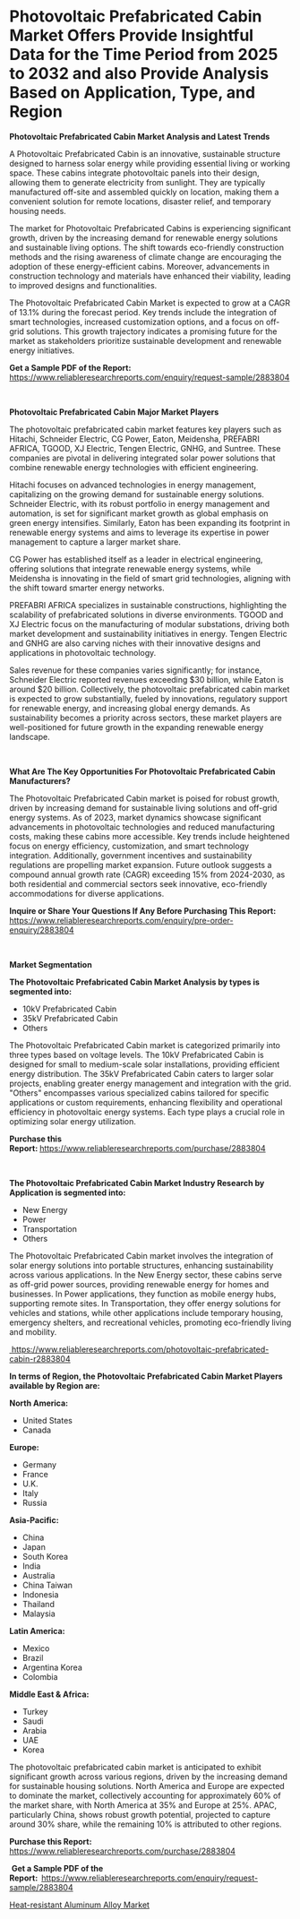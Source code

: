 <p><h1>Photovoltaic Prefabricated Cabin Market Offers Provide Insightful Data for the Time Period from 2025 to 2032 and also Provide Analysis Based on Application, Type, and Region</h1></p><p><strong>Photovoltaic Prefabricated Cabin Market Analysis and Latest Trends</strong></p>
<p><p>A Photovoltaic Prefabricated Cabin is an innovative, sustainable structure designed to harness solar energy while providing essential living or working space. These cabins integrate photovoltaic panels into their design, allowing them to generate electricity from sunlight. They are typically manufactured off-site and assembled quickly on location, making them a convenient solution for remote locations, disaster relief, and temporary housing needs. </p><p>The market for Photovoltaic Prefabricated Cabins is experiencing significant growth, driven by the increasing demand for renewable energy solutions and sustainable living options. The shift towards eco-friendly construction methods and the rising awareness of climate change are encouraging the adoption of these energy-efficient cabins. Moreover, advancements in construction technology and materials have enhanced their viability, leading to improved designs and functionalities. </p><p>The Photovoltaic Prefabricated Cabin Market is expected to grow at a CAGR of 13.1% during the forecast period. Key trends include the integration of smart technologies, increased customization options, and a focus on off-grid solutions. This growth trajectory indicates a promising future for the market as stakeholders prioritize sustainable development and renewable energy initiatives.</p></p>
<p><strong>Get a Sample PDF of the Report:&nbsp;</strong> <a href="https://www.reliableresearchreports.com/enquiry/request-sample/2883804?utm_campaign=2652&utm_medium=2&utm_source=Github&utm_content=ia&utm_term=13032025&utm_id=photovoltaic-prefabricated-cabin">https://www.reliableresearchreports.com/enquiry/request-sample/2883804</a></p>
<p>&nbsp;</p>
<p><strong>Photovoltaic Prefabricated Cabin Major Market Players</strong></p>
<p><p>The photovoltaic prefabricated cabin market features key players such as Hitachi, Schneider Electric, CG Power, Eaton, Meidensha, PREFABRI AFRICA, TGOOD, XJ Electric, Tengen Electric, GNHG, and Suntree. These companies are pivotal in delivering integrated solar power solutions that combine renewable energy technologies with efficient engineering.</p><p>Hitachi focuses on advanced technologies in energy management, capitalizing on the growing demand for sustainable energy solutions. Schneider Electric, with its robust portfolio in energy management and automation, is set for significant market growth as global emphasis on green energy intensifies. Similarly, Eaton has been expanding its footprint in renewable energy systems and aims to leverage its expertise in power management to capture a larger market share.</p><p>CG Power has established itself as a leader in electrical engineering, offering solutions that integrate renewable energy systems, while Meidensha is innovating in the field of smart grid technologies, aligning with the shift toward smarter energy networks.</p><p>PREFABRI AFRICA specializes in sustainable constructions, highlighting the scalability of prefabricated solutions in diverse environments. TGOOD and XJ Electric focus on the manufacturing of modular substations, driving both market development and sustainability initiatives in energy. Tengen Electric and GNHG are also carving niches with their innovative designs and applications in photovoltaic technology.</p><p>Sales revenue for these companies varies significantly; for instance, Schneider Electric reported revenues exceeding $30 billion, while Eaton is around $20 billion. Collectively, the photovoltaic prefabricated cabin market is expected to grow substantially, fueled by innovations, regulatory support for renewable energy, and increasing global energy demands. As sustainability becomes a priority across sectors, these market players are well-positioned for future growth in the expanding renewable energy landscape.</p></p>
<p>&nbsp;</p>
<p><strong>What Are The Key Opportunities For Photovoltaic Prefabricated Cabin Manufacturers?</strong></p>
<p><p>The Photovoltaic Prefabricated Cabin market is poised for robust growth, driven by increasing demand for sustainable living solutions and off-grid energy systems. As of 2023, market dynamics showcase significant advancements in photovoltaic technologies and reduced manufacturing costs, making these cabins more accessible. Key trends include heightened focus on energy efficiency, customization, and smart technology integration. Additionally, government incentives and sustainability regulations are propelling market expansion. Future outlook suggests a compound annual growth rate (CAGR) exceeding 15% from 2024-2030, as both residential and commercial sectors seek innovative, eco-friendly accommodations for diverse applications.</p></p>
<p><strong>Inquire or Share Your Questions If Any Before Purchasing This Report:</strong> <a href="https://www.reliableresearchreports.com/enquiry/pre-order-enquiry/2883804?utm_campaign=2652&utm_medium=2&utm_source=Github&utm_content=ia&utm_term=13032025&utm_id=photovoltaic-prefabricated-cabin">https://www.reliableresearchreports.com/enquiry/pre-order-enquiry/2883804</a></p>
<p>&nbsp;</p>
<p><strong>Market Segmentation</strong></p>
<p><strong>The Photovoltaic Prefabricated Cabin Market Analysis by types is segmented into:</strong></p>
<p><ul><li>10kV Prefabricated Cabin</li><li>35kV Prefabricated Cabin</li><li>Others</li></ul></p>
<p><p>The Photovoltaic Prefabricated Cabin market is categorized primarily into three types based on voltage levels. The 10kV Prefabricated Cabin is designed for small to medium-scale solar installations, providing efficient energy distribution. The 35kV Prefabricated Cabin caters to larger solar projects, enabling greater energy management and integration with the grid. "Others" encompasses various specialized cabins tailored for specific applications or custom requirements, enhancing flexibility and operational efficiency in photovoltaic energy systems. Each type plays a crucial role in optimizing solar energy utilization.</p></p>
<p><strong>Purchase this Report:&nbsp;</strong><a href="https://www.reliableresearchreports.com/purchase/2883804?utm_campaign=2652&utm_medium=2&utm_source=Github&utm_content=ia&utm_term=13032025&utm_id=photovoltaic-prefabricated-cabin">https://www.reliableresearchreports.com/purchase/2883804</a></p>
<p>&nbsp;</p>
<p><strong>The Photovoltaic Prefabricated Cabin Market Industry Research by Application is segmented into:</strong></p>
<p><ul><li>New Energy</li><li>Power</li><li>Transportation</li><li>Others</li></ul></p>
<p><p>The Photovoltaic Prefabricated Cabin market involves the integration of solar energy solutions into portable structures, enhancing sustainability across various applications. In the New Energy sector, these cabins serve as off-grid power sources, providing renewable energy for homes and businesses. In Power applications, they function as mobile energy hubs, supporting remote sites. In Transportation, they offer energy solutions for vehicles and stations, while other applications include temporary housing, emergency shelters, and recreational vehicles, promoting eco-friendly living and mobility.</p></p>
<p><a href="https://www.reliableresearchreports.com/photovoltaic-prefabricated-cabin-r2883804?utm_campaign=2652&utm_medium=2&utm_source=Github&utm_content=ia&utm_term=13032025&utm_id=photovoltaic-prefabricated-cabin">&nbsp;https://www.reliableresearchreports.com/photovoltaic-prefabricated-cabin-r2883804</a></p>
<p><strong>In terms of Region, the Photovoltaic Prefabricated Cabin Market Players available by Region are:</strong></p>
<p>
    <p> <strong> North America: </strong>
        <ul>
            <li>United States</li>
            <li>Canada</li>
        </ul>
        </p> 
    <p> <strong> Europe: </strong>
        <ul>
            <li>Germany</li>
            <li>France</li>
            <li>U.K.</li>
            <li>Italy</li>
            <li>Russia</li>
        </ul>
        </p> 
    <p> <strong> Asia-Pacific: </strong>
        <ul>
            <li>China</li>
            <li>Japan</li>
            <li>South Korea</li>
            <li>India</li>
            <li>Australia</li>
            <li>China Taiwan</li>
            <li>Indonesia</li>
            <li>Thailand</li>
            <li>Malaysia</li>
        </ul>
        </p> 
    <p> <strong> Latin America: </strong>
        <ul>
            <li>Mexico</li>
            <li>Brazil</li>
            <li>Argentina Korea</li>
            <li>Colombia</li>
        </ul>
        </p> 
    <p> <strong> Middle East & Africa: </strong>
        <ul>
            <li>Turkey</li>
            <li>Saudi</li>
            <li>Arabia</li>
            <li>UAE</li>
            <li>Korea</li>
        </ul>
    </p>
    </p>
<p><p>The photovoltaic prefabricated cabin market is anticipated to exhibit significant growth across various regions, driven by the increasing demand for sustainable housing solutions. North America and Europe are expected to dominate the market, collectively accounting for approximately 60% of the market share, with North America at 35% and Europe at 25%. APAC, particularly China, shows robust growth potential, projected to capture around 30% share, while the remaining 10% is attributed to other regions.</p></p>
<p><strong>Purchase this Report: </strong><a href="https://www.reliableresearchreports.com/purchase/2883804?utm_campaign=2652&utm_medium=2&utm_source=Github&utm_content=ia&utm_term=13032025&utm_id=photovoltaic-prefabricated-cabin">https://www.reliableresearchreports.com/purchase/2883804</a></p>
<p>&nbsp;<strong>Get a Sample PDF of the Report:&nbsp;&nbsp;</strong><a href="https://www.reliableresearchreports.com/enquiry/request-sample/2883804?utm_campaign=2652&utm_medium=2&utm_source=Github&utm_content=ia&utm_term=13032025&utm_id=photovoltaic-prefabricated-cabin">https://www.reliableresearchreports.com/enquiry/request-sample/2883804</a></p>
<p><strong></strong></p>
<p><p><a href="https://github.com/oliveroste6/Market-Research-Report-List-1/blob/main/heat-resistant-aluminum-alloy-market.md?utm_campaign=2652&utm_medium=2&utm_source=Github&utm_content=ia&utm_term=13032025&utm_id=photovoltaic-prefabricated-cabin">Heat-resistant Aluminum Alloy Market</a></p></p>